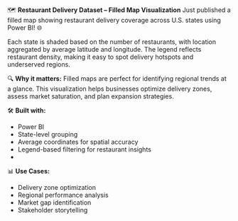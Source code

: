 🗺️ **Restaurant Delivery Dataset – Filled Map Visualization**
Just published a filled map showing restaurant delivery coverage across U.S. states using Power BI! 🌐

Each state is shaded based on the number of restaurants, with location aggregated by average latitude and longitude. The legend reflects restaurant density, making it easy to spot delivery hotspots and underserved regions.

🔍 **Why it matters:**
Filled maps are perfect for identifying regional trends at a glance. This visualization helps businesses optimize delivery zones, assess market saturation, and plan expansion strategies.

🛠️ **Built with:**
- Power BI
- State-level grouping
- Average coordinates for spatial accuracy
- Legend-based filtering for restaurant insights
- 
📊 **Use Cases:**
- Delivery zone optimization
- Regional performance analysis
- Market gap identification
- Stakeholder storytelling
  
